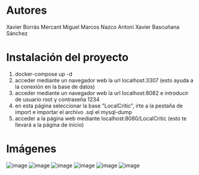# Autores
Xavier Borrás Mercant
Miguel Marcos Nazco
Antoni Xavier Bascuñana Sánchez
# Instalación del proyecto
1. docker-compose up -d
2. acceder mediante un navegador web la url localhost:3307 (esto ayuda a la conexión en la base de datos)
3. acceder mediante un navegador web la url localhost:8082 e introducir de usuario root y contraseña 1234
4. en esta página seleccionar la base "LocalCritic", irte a la pestaña de import e importar el archivo .sql el mysql-dump
5. acceder a la página web mediante localhost:8080/LocalCritic (esto te llevará a la página de inicio)
# Imágenes
![image](https://user-images.githubusercontent.com/91747025/173077517-568ba880-4cf3-4630-8652-a057659d37a1.png)
![image](https://user-images.githubusercontent.com/91747025/173075661-9be8f327-2585-4a62-920d-aad6af4d7b0e.png)
![image](https://user-images.githubusercontent.com/91747025/173076579-67ee3ee1-10d1-42af-b86a-9a2075abe0c5.png)
![image](https://user-images.githubusercontent.com/91747025/173077357-d8ffa826-2425-4223-9a08-12ce8af4f799.png)
![image](https://user-images.githubusercontent.com/91747025/173076753-2c290575-905a-43b1-a26b-f876a218c1db.png)
![image](https://user-images.githubusercontent.com/91747025/173076810-137f183d-757c-46a1-a9a4-8ddf0a529d17.png)


